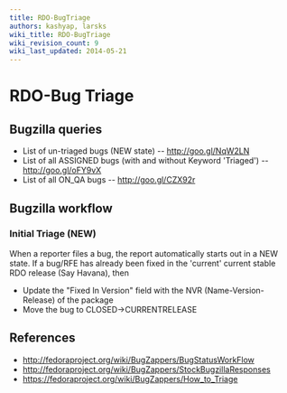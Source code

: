 ```yaml
---
title: RDO-BugTriage
authors: kashyap, larsks
wiki_title: RDO-BugTriage
wiki_revision_count: 9
wiki_last_updated: 2014-05-21
---
```


# RDO-Bug Triage

## Bugzilla queries

*   List of un-triaged bugs (NEW state) -- <http://goo.gl/NqW2LN>
*   List of all ASSIGNED bugs (with and without Keyword 'Triaged') -- <http://goo.gl/oFY9vX>
*   List of all ON_QA bugs -- <http://goo.gl/CZX92r>

## Bugzilla workflow

### Initial Triage (NEW)

When a reporter files a bug, the report automatically starts out in a NEW state. If a bug/RFE has already been fixed in the 'current' current stable RDO release (Say Havana), then

*   Update the "Fixed In Version" field with the NVR (Name-Version-Release) of the package
*   Move the bug to CLOSED->CURRENTRELEASE

## References

*   <http://fedoraproject.org/wiki/BugZappers/BugStatusWorkFlow>
*   <http://fedoraproject.org/wiki/BugZappers/StockBugzillaResponses>
*   <https://fedoraproject.org/wiki/BugZappers/How_to_Triage>
